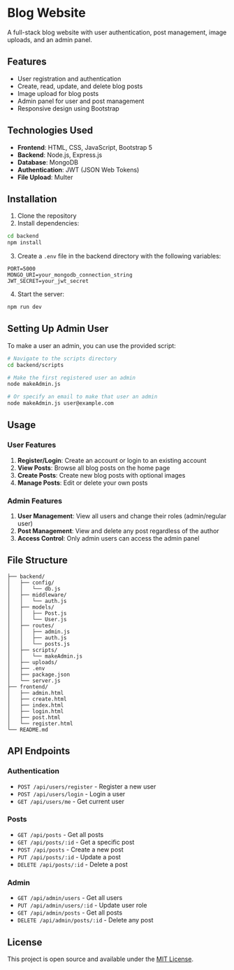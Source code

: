 # Blog Website

A full-stack blog website with user authentication, post management, image uploads, and an admin panel.

## Features

- User registration and authentication
- Create, read, update, and delete blog posts
- Image upload for blog posts
- Admin panel for user and post management
- Responsive design using Bootstrap

## Technologies Used

- **Frontend**: HTML, CSS, JavaScript, Bootstrap 5
- **Backend**: Node.js, Express.js
- **Database**: MongoDB
- **Authentication**: JWT (JSON Web Tokens)
- **File Upload**: Multer

## Installation

1. Clone the repository
2. Install dependencies:

```bash
cd backend
npm install
```

3. Create a `.env` file in the backend directory with the following variables:

```
PORT=5000
MONGO_URI=your_mongodb_connection_string
JWT_SECRET=your_jwt_secret
```

4. Start the server:

```bash
npm run dev
```

## Setting Up Admin User

To make a user an admin, you can use the provided script:

```bash
# Navigate to the scripts directory
cd backend/scripts

# Make the first registered user an admin
node makeAdmin.js

# Or specify an email to make that user an admin
node makeAdmin.js user@example.com
```

## Usage

### User Features

1. **Register/Login**: Create an account or login to an existing account
2. **View Posts**: Browse all blog posts on the home page
3. **Create Posts**: Create new blog posts with optional images
4. **Manage Posts**: Edit or delete your own posts

### Admin Features

1. **User Management**: View all users and change their roles (admin/regular user)
2. **Post Management**: View and delete any post regardless of the author
3. **Access Control**: Only admin users can access the admin panel

## File Structure

```
├── backend/
│   ├── config/
│   │   └── db.js
│   ├── middleware/
│   │   └── auth.js
│   ├── models/
│   │   ├── Post.js
│   │   └── User.js
│   ├── routes/
│   │   ├── admin.js
│   │   ├── auth.js
│   │   └── posts.js
│   ├── scripts/
│   │   └── makeAdmin.js
│   ├── uploads/
│   ├── .env
│   ├── package.json
│   └── server.js
├── frontend/
│   ├── admin.html
│   ├── create.html
│   ├── index.html
│   ├── login.html
│   ├── post.html
│   └── register.html
└── README.md
```

## API Endpoints

### Authentication

- `POST /api/users/register` - Register a new user
- `POST /api/users/login` - Login a user
- `GET /api/users/me` - Get current user

### Posts

- `GET /api/posts` - Get all posts
- `GET /api/posts/:id` - Get a specific post
- `POST /api/posts` - Create a new post
- `PUT /api/posts/:id` - Update a post
- `DELETE /api/posts/:id` - Delete a post

### Admin

- `GET /api/admin/users` - Get all users
- `PUT /api/admin/users/:id` - Update user role
- `GET /api/admin/posts` - Get all posts
- `DELETE /api/admin/posts/:id` - Delete any post

## License

This project is open source and available under the [MIT License](LICENSE).